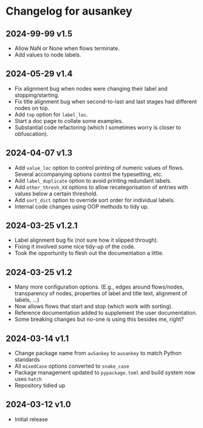 # Changelog for ausankey


## 2024-99-99 v1.5

* Allow NaN or None when flows terminate.
* Add values to node labels. 


## 2024-05-29 v1.4

* Fix alignment bug when nodes were changing their
  label and stopping/starting. 
* Fix title alignment bug when second-to-last and
  last stages had different nodes on top.  
* Add `top` option for `label_loc`.
* Start a doc page to collate some examples.
* Substantial code refactoring (which I sometimes
  worry is closer to obfuscation). 
 

## 2024-04-07 v1.3

* Add `value_loc` option to control printing
  of numeric values of flows. Several accompanying
  options control the typesetting, etc.
* Add `label_duplicate` option to avoid printing 
  redundant labels.
* Add `other_thresh_XX` options to allow 
  recategorisation of entries with values below a
  certain threshold.
* Add `sort_dict` option to override sort order for
  individual labels.
* Internal code changes using OOP methods to
  tidy up.


## 2024-03-25 v1.2.1

* Label alignment bug fix (not sure how it slipped through).
* Fixing it involved some nice tidy-up of the code. 
* Took the opportunity to flesh out the documentation a little.


## 2024-03-25 v1.2

* Many more configuration options. (E.g., edges around flows/nodes, transparency of nodes, properties of label and title text, alignment of labels, …)
* Now allows flows that start and stop (which work with sorting).
* Reference documentation added to supplement the user documentation.
* Some breaking changes but no-one is using this besides me, right?
 

## 2024-03-14 v1.1

* Change package name from `auSankey` to `ausankey` to match Python standards
* All `mixedCase` options converted to `snake_case`
* Package management updated to `pypackage.toml` and build system now uses `hatch`
* Repository tidied up


## 2024-03-12 v1.0

* Initial release
